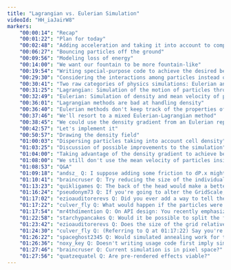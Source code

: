 ```yaml
---
title: "Lagrangian vs. Eulerian Simulation"
videoId: "HH_iaJairW8"
markers:
    "00:00:14": "Recap"
    "00:01:22": "Plan for today"
    "00:02:48": "Adding acceleration and taking it into account to compute new positions"
    "00:06:27": "Bouncing particles off the ground"
    "00:09:56": "Modeling loss of energy"
    "00:14:00": "We want our fountain to be more fountain-like"
    "00:19:54": "Writing special-purpose code to achieve the desired behavior"
    "00:29:30": "Considering the interactions among particles instead of simulating particles in isolation"
    "00:30:41": "Two raw categories of physics simulations: Eulerian and Lagrangian methods"
    "00:31:25": "Lagrangian: Simulation of the motion of particles through space"
    "00:32:49": "Eulerian: Simulation of density and mean velocity of particles at specific locations in space"
    "00:36:01": "Lagrangian methods are bad at handling density"
    "00:36:40": "Eulerian methods don't keep track of the properties of individual particles"
    "00:37:46": "We'll resort to a mixed Eulerian-Lagrangian method"
    "00:38:45": "We could use the density gradient from an Eulerian representation to compute the horizontal push of particles in the Lagrangian representation"
    "00:42:57": "Let's implement it"
    "00:50:57": "Drawing the density field"
    "01:00:03": "Dispersing particles taking into account cell density"
    "01:03:25": "Discussion of possible improvements to the simulation"
    "01:04:00": "Taking advantage of the density gradient to achieve better results"
    "01:08:00": "We still don't use the mean velocity of particles inside each cell"
    "01:08:53": "Q&A"
    "01:09:18": "andsz_ Q: I suppose adding some friction to dP.x might help"
    "01:10:41": "braincruser Q: Try reducing the size of the individual cells"
    "01:13:23": "quikligames Q: The back of the head would make a better particle than the side of the head"
    "01:16:24": "pseudonym73 Q: If you're going to alter the GridScale, you probably need to scale Dc by it too."
    "01:17:02": "ezioauditorerevs Q: Did you ever add a way to tell the music to shut off or did you just disabled it?"
    "01:17:22": "culver_fly Q: What would happen if the particles were spawned between two cells? Would that cause an effect where everything would just not bounce off each other anymore?"
    "01:17:54": "mr4thdimention Q: On API design: You recently emphasized \"Write the usage code first\" and then the implementation later. While compression oriented programming is about writing code first and then compressing it, pulling code into functions where necessary, allowing the API to evolve out of that process. They seem like two contradictory methods. Are they? How do you decide when you're using one or the other?"
    "01:22:58": "starchypancakes Q: Would it be possible to split the fluid computation across two frames. Like use the first frame to accumulate velocity and momentum changes and the second one to resolve them?"
    "01:23:42": "ezioauditorerevs Q: Does the size of the grid relative to each particle matter much?"
    "01:24:30": "culver_fly Q: (Referring to Q at 01:17:22) Say you're deciding whether to bounce the particles off based on the density now, then if the particles were spawned between 2 cells, wouldn't the density be halved and not bounce off anymore?"
    "01:26:22": "spaceghost2345 Q: Would simulated annealing work for this issue?"
    "01:26:36": "noxy_key Q: Doesn't writing usage code first imply simplicity in API calls? Doesn't this box you in when trying to create persistent things on the stack? All complex initializations for persistent objects have to be done somewhere. If done on the stack, how do you persist complex data structs without using static?"
    "01:27:46": "braincruser Q: Current simulation is in pixel space?"
    "01:27:56": "quatzequatel Q: Are pre-rendered effects viable?"
---
```

